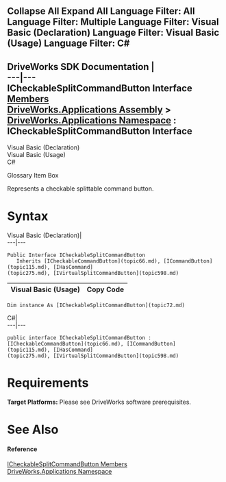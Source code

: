 Collapse All Expand All Language Filter: All  Language Filter: Multiple  Language Filter: Visual Basic (Declaration) Language Filter: Visual Basic (Usage) Language Filter: C#  
---  
DriveWorks SDK Documentation  |   
---|---  
ICheckableSplitCommandButton Interface   
[Members](topic73.md)   
[DriveWorks.Applications Assembly](topic13.md) > [DriveWorks.Applications Namespace](topic16.md) : ICheckableSplitCommandButton Interface  
---  
  
Visual Basic (Declaration)    
Visual Basic (Usage)    
C# 

Glossary Item Box

Represents a checkable splittable command button. 

# Syntax

Visual Basic (Declaration)|   
---|---  
      
    
    Public Interface ICheckableSplitCommandButton 
       Inherits [ICheckableCommandButton](topic66.md), [ICommandButton](topic115.md), [IHasCommand](topic275.md), [IVirtualSplitCommandButton](topic598.md)   
  
Visual Basic (Usage)| Copy Code  
---|---  
      
    
    Dim instance As [ICheckableSplitCommandButton](topic72.md)  
  
C#|   
---|---  
      
    
    public interface ICheckableSplitCommandButton : [ICheckableCommandButton](topic66.md), [ICommandButton](topic115.md), [IHasCommand](topic275.md), [IVirtualSplitCommandButton](topic598.md)    
  
# Requirements

**Target Platforms:** Please see DriveWorks software prerequisites.

# See Also

#### Reference

[ICheckableSplitCommandButton Members](topic73.md)   
[DriveWorks.Applications Namespace](topic16.md)


